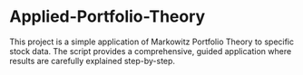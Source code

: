 # Applied-Portfolio-Theory
This project is a simple application of Markowitz Portfolio Theory to specific stock data. The script provides a comprehensive, guided application where results are carefully explained step-by-step.
